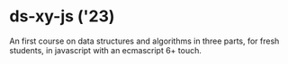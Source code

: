 # ds-xy-js ('23)

An first course on data structures and algorithms in three parts, for fresh students, in javascript with an ecmascript 6+ touch. 
